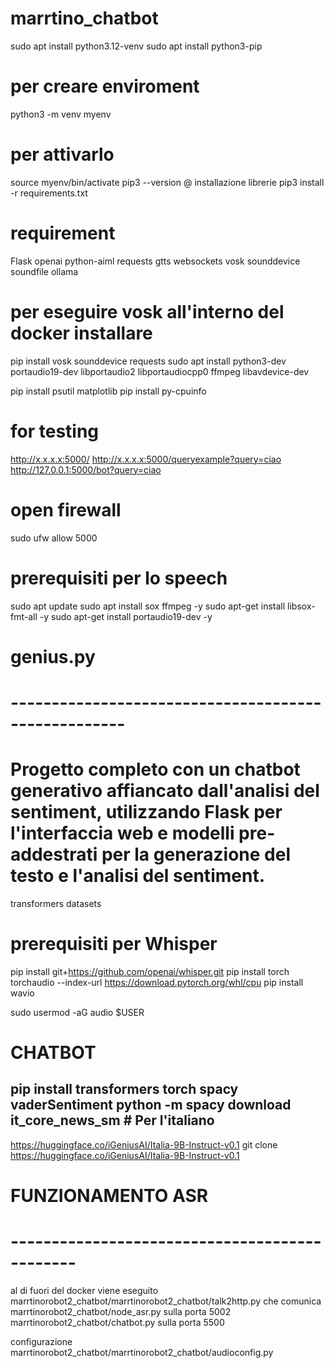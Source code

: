 # marrtino_chatbot

sudo apt install python3.12-venv
sudo apt install python3-pip

# per creare enviroment
python3 -m venv myenv

# per attivarlo
source myenv/bin/activate
pip3 --version
@ installazione librerie
pip3 install -r requirements.txt


# requirement
Flask
openai
python-aiml
requests
gtts
websockets
vosk
sounddevice
soundfile
ollama
# per eseguire vosk all'interno del docker installare

pip install vosk sounddevice requests
sudo apt install python3-dev portaudio19-dev libportaudio2 libportaudiocpp0 ffmpeg libavdevice-dev

pip install psutil matplotlib 
pip install py-cpuinfo

# for testing
http://x.x.x.x:5000/
http://x.x.x.x:5000/queryexample?query=ciao
http://127.0.0.1:5000/bot?query=ciao

# open firewall
sudo ufw allow 5000

# prerequisiti per lo speech
sudo apt update
sudo apt install sox ffmpeg -y
sudo apt-get install libsox-fmt-all -y
sudo apt-get install portaudio19-dev -y


# genius.py
# ----------------------------------------------------
# Progetto completo con un chatbot generativo affiancato dall'analisi del sentiment, utilizzando Flask per l'interfaccia web e modelli pre-addestrati per la  generazione del testo e l'analisi del sentiment.

transformers
datasets

# prerequisiti per Whisper

pip install git+https://github.com/openai/whisper.git 
pip install torch torchaudio --index-url https://download.pytorch.org/whl/cpu
pip install wavio

sudo usermod -aG audio $USER


# CHATBOT
pip install transformers torch spacy vaderSentiment
python -m spacy download it_core_news_sm  # Per l'italiano
-

https://huggingface.co/iGeniusAI/Italia-9B-Instruct-v0.1
git clone https://huggingface.co/iGeniusAI/Italia-9B-Instruct-v0.1


# FUNZIONAMENTO ASR
# ----------------------------------------------

al di fuori del docker viene eseguito marrtinorobot2_chatbot/marrtinorobot2_chatbot/talk2http.py che comunica
        marrtinorobot2_chatbot/node_asr.py sulla porta 5002
        marrtinorobot2_chatbot/chatbot.py sulla porta 5500

configurazione marrtinorobot2_chatbot/marrtinorobot2_chatbot/audioconfig.py

